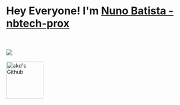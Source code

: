 # Hey Everyone! I'm [Nuno Batista - nbtech-prox](https://github.com/nbtech-prox)
<br><br>
![](https://github.com/amandewatnitrr/amandewatnitrr/blob/main/header_.png)
<br><br>
<a href="https://github.com/nbtech-prox">
  <img align="middle" alt="akd's Github" width="100px" src="https://img.shields.io/badge/GitHub-100000?style=for-the-badge&logo=github&logoColor=white" />
</a>
